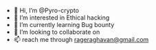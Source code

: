 - 👋 Hi, I’m @Pyro-crypto
- 👀 I’m interested in Ethical hacking
- 🌱 I’m currently learning Bug bounty
- 💞️ I’m looking to collaborate on 
- 📫 reach me through rageraghavan@gmail.com

<!---
Pyro-crypto/Pyro-crypto is a ✨ special ✨ repository because its `README.md` (this file) appears on your GitHub profile.
You can click the Preview link to take a look at your changes.
--->
